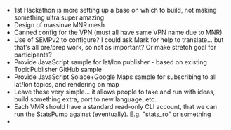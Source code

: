  - 1st Hackathon is more setting up a base on which to build, not making something ultra super amazing
 - Design of massinve MNR mesh
 - Canned config for the VPN (must all have same VPN name due to MNR)
 - Use of SEMPv2 to configure?  I could ask Mark for help to translate... but that's all pre/prep work, so not as important?  Or make stretch goal for participants?
 - Provide JavaScript sample for lat/lon publisher - based on existing TopicPublisher GitHub sample
 - Provide JavaScript Solace+Google Maps sample for subscribing to all lat/lon topics, and rendering on map
 - Leave these very simple... it allows people to take and run with ideas, build something extra, port to new language, etc.
 - Each VMR should have a standard read-only CLI account, that we can run the StatsPump against (eventually).  E.g. "stats_ro" or something
 -
 
